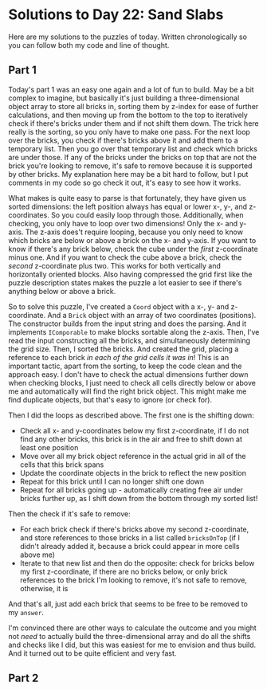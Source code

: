 # Solutions to Day 22: Sand Slabs

Here are my solutions to the puzzles of today. Written chronologically so you can follow both my code and line of thought.

## Part 1

Today's part 1 was an easy one again and a lot of fun to build. May be a bit complex to imagine, but basically it's just building a three-dimensional object array to store all bricks in, sorting them by z-index for ease of further calculations, and then moving up from the bottom to the top to iteratively check if there's bricks under them and if not shift them down. The trick here really is the sorting, so you only have to make one pass. For the next loop over the bricks, you check if there's bricks above it and add them to a temporary list. Then you go over that temporary list and check which bricks are under those. If any of the bricks under the bricks on top that are not the brick you're looking to remove, it's safe to remove because it is supported by other bricks. My explanation here may be a bit hard to follow, but I put comments in my code so go check it out, it's easy to see how it works.

What makes is quite easy to parse is that fortunately, they have given us sorted dimensions: the left position always has equal or lower x-, y-, and z-coordinates. So you could easily loop through those. Additionally, when checking, you only have to loop over two dimensions! Only the x- and y-axis. The z-axis does't require looping, because you only need to know which bricks are below or above a brick on the x- and y-axis. If you want to know if there's any brick below, check the cube under the *first* z-coordinate minus one. And if you want to check the cube above a brick, check the *second* z-coordinate plus two. This works for both vertically and horizontally oriented blocks. Also having compressed the grid first like the puzzle description states makes the puzzle a lot easier to see if there's anything below or above a brick.

So to solve this puzzle, I've created a `Coord` object with a x-, y- and z-coordinate. And a `Brick` object with an array of two coordinates (positions). The constructor builds from the input string and does the parsing. And it implements `IComporable` to make blocks sortable along the z-axis. Then, I've read the input constructing all the bricks, and simultaneously determining the grid size. Then, I sorted the bricks. And created the grid, placing a reference to each brick *in each of the grid cells it was in*! This is an important tactic, apart from the sorting, to keep the code clean and the approach easy. I don't have to check the actual dimensions further down when checking blocks, I just need to check all cells directly below or above me and automatically will find the right brick object. This might make me find duplicate objects, but that's easy to ignore (or check for).

Then I did the loops as described above. The first one is the shifting down:
* Check all x- and y-coordinates below my first z-coordinate, if I do not find any other bricks, this brick is in the air and free to shift down at least one position
* Move over all my brick object reference in the actual grid in all of the cells that this brick spans
* Update the coordinate objects in the brick to reflect the new position
* Repeat for this brick until I can no longer shift one down
* Repeat for all bricks going up - automatically creating free air under bricks further up, as I shift down from the bottom through my sorted list!

Then the check if it's safe to remove:
* For each brick check if there's bricks above my second z-coordinate, and store references to those bricks in a list called `bricksOnTop` (if I didn't already added it, because a brick could appear in more cells above me)
* Iterate to that new list and then do the opposite: check for bricks below my first z-coordinate, if there are no bricks below, or only brick references to the brick I'm looking to remove, it's not safe to remove, otherwise, it is

And that's all, just add each brick that seems to be free to be removed to my `answer`.

I'm convinced there are other ways to calculate the outcome and you might not *need* to actually build the three-dimensional array and do all the shifts and checks like I did, but this was easiest for me to envision and thus build. And it turned out to be quite efficient and very fast.

## Part 2

